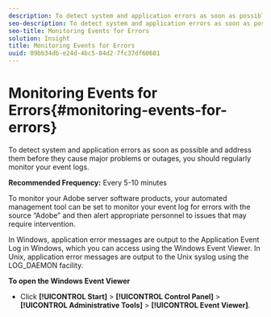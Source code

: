 ```yaml
---
description: To detect system and application errors as soon as possible and address them before they cause major problems or outages, you should regularly monitor your event logs.
seo-description: To detect system and application errors as soon as possible and address them before they cause major problems or outages, you should regularly monitor your event logs.
seo-title: Monitoring Events for Errors
solution: Insight
title: Monitoring Events for Errors
uuid: 09bb34db-e24d-4bc5-84d2-7fc37df60681
---
```


# Monitoring Events for Errors{#monitoring-events-for-errors}

To detect system and application errors as soon as possible and address them before they cause major problems or outages, you should regularly monitor your event logs.

 **Recommended Frequency:** Every 5-10 minutes

To monitor your Adobe server software products, your automated management tool can be set to monitor your event log for errors with the source “Adobe” and then alert appropriate personnel to issues that may require intervention.

In Windows, application error messages are output to the Application Event Log in Windows, which you can access using the Windows Event Viewer. In Unix, application error messages are output to the Unix syslog using the LOG_DAEMON facility.

**To open the Windows Event Viewer**

* Click **[!UICONTROL Start]** > **[!UICONTROL Control Panel]** > **[!UICONTROL Administrative Tools]** > **[!UICONTROL Event Viewer]**.

